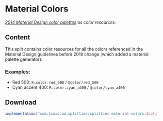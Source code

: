 # Material Colors

*[2014 Material Design color palettes](
https://material.io/design/color/#tools-for-picking-colors
) as color resources.*

## Content

This split contains color resources for all the colors referenced in the
Material Design guidelines before 2018 change (which added a material palette
generator).

### Examples:

* Red 500: `R.color.red_500` / `@color/red_500`
* Cyan accent 400: `R.color.cyan_a400` / `@color/cyan_a400`

## Download

```groovy
implementation("com.louiscad.splitties:splitties-material-colors:$splitties_version")
```
